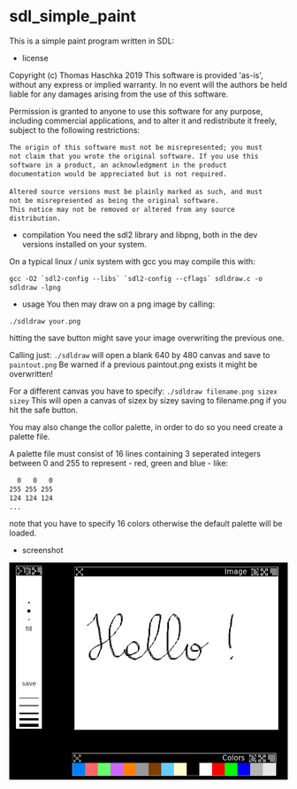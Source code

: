 # sdl_simple_paint

This is a simple paint program written in SDL: 

* license

Copyright (c) Thomas Haschka 2019
This software is provided 'as-is', without any express or implied
warranty. In no event will the authors be held liable for any damages
arising from the use of this software. 

Permission is granted to anyone to use this software for any purpose,
including commercial applications, and to alter it and redistribute it
freely, subject to the following restrictions: 

    The origin of this software must not be misrepresented; you must
    not claim that you wrote the original software. If you use this
    software in a product, an acknowledgment in the product
    documentation would be appreciated but is not required. 
	
    Altered source versions must be plainly marked as such, and must
	not be misrepresented as being the original software. 
    This notice may not be removed or altered from any source distribution.


* compilation
You need the sdl2 library and libpng, both in the dev versions installed 
on your system.

On a typical linux / unix system with gcc you may compile this with:
```
gcc -O2 `sdl2-config --libs` `sdl2-config --cflags` sdldraw.c -o sdldraw -lpng
```

* usage 
You then may draw on a png image by calling:
```
./sdldraw your.png
```
hitting the save button might save your image overwriting the previous one.

Calling just:
`./sdldraw` will open a blank 640 by 480 canvas and save to `paintout.png`
Be warned if a previous paintout.png exists it might be overwritten!

For a different canvas you have to specify:
`./sdldraw filename.png sizex sizey`
This will open a canvas of sizex by sizey saving to filename.png if you hit 
the safe button. 

You may also change the collor palette, in order to do so you need create a 
palette file.

A palette file must consist of 16 lines containing 3 seperated integers between
0 and 255 to represent - red, green and blue - like:
```
  0   0   0
255 255 255
124 124 124
...
```
note that you have to specify 16 colors otherwise the default palette will be
loaded.

* screenshot

![](screenshot.png)


